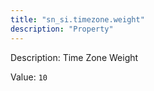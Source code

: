 ```yaml
---
title: "sn_si.timezone.weight"
description: "Property"
---
```


Description: Time Zone Weight

Value: `10`